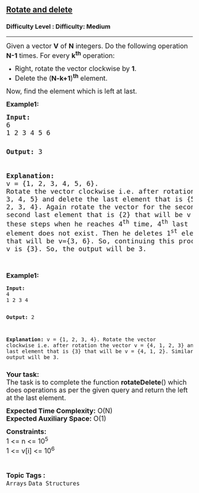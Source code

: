 <h2><a href="https://www.geeksforgeeks.org/problems/rotate-and-delete-1587115621/1">Rotate and delete</a></h2><h3>Difficulty Level : Difficulty: Medium</h3><hr><div class="problems_problem_content__Xm_eO"><p><span style="font-size: 18px;">Given a vector <strong>V</strong> of <strong>N</strong> integers. Do the following operation <strong>N-1</strong> times. For every <strong>k<sup>th</sup></strong> operation:</span></p>
<ul>
<li><span style="font-size: 18px;">Right, rotate the vector clockwise by <strong>1</strong>.</span></li>
<li><span style="font-size: 18px;">Delete the (<strong>N-k+1</strong>)<strong><sup>th</sup></strong>&nbsp;element.</span></li>
</ul>
<p><span style="font-size: 18px;">Now, find the element which is left at last.</span></p>
<p><span style="font-size: 18px;"><strong>Example1:</strong></span></p>
<pre><span style="font-size: 18px;"><strong>Input:</strong>
6
1 2 3 4 5 6</span>

<span style="font-size: 18px;"><strong>Output:</strong>
3</span>

<span style="font-size: 18px;"><strong>Explanation:
</strong></span><span style="font-size: 18px;">v = {1, 2, 3, 4, 5, 6}. Rotate the vector clockwise i.e. after rotation the vector v = {6, 1, 2, 3, 4, 5} and delete the last element that is {5} that will be v = {6, 1, 2, 3, 4}.
Again rotate the vector for the second time and deletes the second last element that is {2} that will be
v = {4, 6, 1, 3}, doing these steps when he reaches 4<sup>th</sup> time, 4<sup>th</sup> last element does not exist. Then he deletes 1<sup>st</sup> element ie {1} that will be v={3, 6}. So, continuing this procedure the last element in v is {3}.
So, the output will be 3.<br><br></span></pre>
<p style="font-family: -apple-system, BlinkMacSystemFont, 'Segoe UI', Roboto, Oxygen, Ubuntu, Cantarell, 'Open Sans', 'Helvetica Neue', sans-serif; font-size: medium; white-space: normal;"><span style="font-size: 18px;"><strong>Example1:</strong></span></p>
<pre><strong>Input:
</strong>4
1 2 3 4

<strong>Output:</strong>
2

<strong>Explanation:
</strong>v = {1, 2, 3, 4}. Rotate the vector clockwise i.e. after rotation the vector v = {4, 1, 2, 3} and delete the last element that is {3} that will be v = {4, 1, 2}.
Similarly, the output will be 3.</pre>
<p><span style="font-size: 18px;"><strong>Your task:</strong><br>The task is to complete the function <strong>rotateDelete</strong>() which does operations as per the given query and return the left at the last element.</span></p>
<p><span style="font-size: 18px;"><strong>Expected Time Complexity:</strong>&nbsp;O(N)<br><strong>Expected Auxiliary Space:</strong>&nbsp;O(1)</span></p>
<p><span style="font-size: 18px;"><strong>Constraints:</strong><br>1 &lt;= n &lt;= 10<sup>5</sup><br>1 &lt;= v[i] &lt;= 10<sup>6</sup></span></p></div><br><p><span style=font-size:18px><strong>Topic Tags : </strong><br><code>Arrays</code>&nbsp;<code>Data Structures</code>&nbsp;